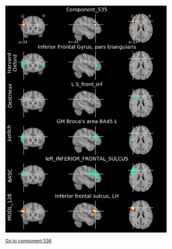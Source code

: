 


![535](preliminary/535.jpg "Component 535")

[Go to component 536](https://parietal-inria.github.io/MODL_atlas/1024/536 "Component 536")